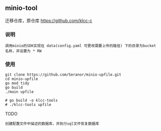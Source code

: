 ## minio-tool
迁移仓库，原仓库 https://github.com/klcc-c
### 说明

```
调用minio的SDK实现在 data(config.yaml 可更改需要上传的路径) 下的目录为bucket名称，并设置为 * RW
```

### 使用

```
git clone https://github.com/Seranor/minio-upfile.git
cd minio-upfile
go mod tidy
go build
./main upfile

# go build -o klcc-tools
# ./klcc-tools upfile
```

TODO

```
创建配置文件中描述的数据库，并执行sql文件恢复数据库
```

